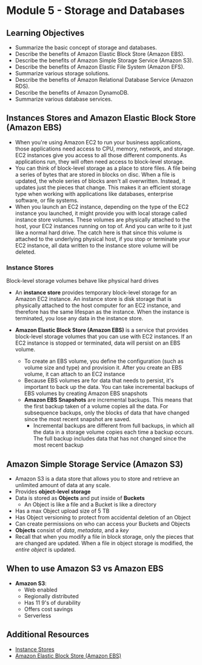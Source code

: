 # Module 5 - Storage and Databases

## Learning Objectives

- Summarize the basic concept of storage and databases.
- Describe the benefits of Amazon Elastic Block Store (Amazon EBS).
- Describe the benefits of Amazon Simple Storage Service (Amazon S3).
- Describe the benefits of Amazon Elastic File System (Amazon EFS).
- Summarize various storage solutions.
- Describe the benefits of Amazon Relational Database Service (Amazon RDS).
- Describe the benefits of Amazon DynamoDB.
- Summarize various database services.

## Instances Stores and Amazon Elastic Block Store (Amazon EBS)

- When you're using Amazon EC2 to run your business applications, those applications need access to CPU, memory, network, and storage. EC2 instances give you access to all those different components. As applications run, they will often need access to block-level storage.
- You can think of block-level storage as a place to store files. A file being a series of bytes that are stored in blocks on disc. When a file is updated, the whole series of blocks aren't all overwritten. Instead, it updates just the pieces that change. This makes it an efficient storage type when working with applications like databases, enterprise software, or file systems.
- When you launch an EC2 instance, depending on the type of the EC2 instance you launched, it might provide you with local storage called instance store volumes. These volumes are physically attached to the host, your EC2 instances running on top of. And you can write to it just like a normal hard drive. The catch here is that since this volume is attached to the underlying physical host, if you stop or terminate your EC2 instance, all data written to the instance store volume will be deleted. 

### Instance Stores

Block-level storage volumes behave like physical hard drives

- An **instance store** provides temporary block-level storage for an Amazon EC2 instance.  An instance store is disk storage that is physically attached to the host computer for an EC2 instance, and therefore has the same lifespan as the instance.  When the instance is terminated, you lose any data in the instance store.

- **Amazon Elastic Block Store (Amazon EBS)** is a service that provides block-level storage volumes that you can use with EC2 instances.  If an EC2 instance is stopped or terminated, data will persist on an EBS volume.
  - To create an EBS volume, you define the configuration (such as volume size and type) and provision it.  After you create an EBS volume, it can attach to an EC2 instance
  - Because EBS volumes are for data that needs to persist, it's important to back up the data.  You can take incremental backups of EBS volumes by creating Amazon EBS snapshots
  - **Amazon EBS Snapshots** are incremental backups.  This means that the first backup taken of a volume copies all the data.  For subsequence backups, only the blocks of data that have changed since the most recent snapshot are saved.
    - Incremental backups are different from full backups, in which all the data in a storage volume copies each time a backup occurs.  The full backup includes data that has not changed since the most recent backup

## Amazon Simple Storage Service (Amazon S3)

- Amazon S3 is a data store that allows you to store and retrieve an unlimited amount of data at any scale.
- Provides **object-level storage**
- Data is stored as **Objects** and put inside of **Buckets**
  - An Object is like a file and a Bucket is like a directory
- Has a max Object upload size of 5 TB
- Has Object versioning to protect from accidental deletion of an Object
- Can create permissions on who can access your Buckets and Objects
- **Objects** consist of *data*, *metadata*, and a *key*
- Recall that when you modify a file in block storage, only the pieces that are changed are updated. When a file in object storage is modified, the *entire object* is updated.

## When to use Amazon S3 vs Amazon EBS

- **Amazon S3**:
  - Web enabled
  - Regionally distributed
  - Has 11 9's of durability
  - Offers cost savings
  - Serverless

## Additional Resources

- [Instance Stores](https://docs.aws.amazon.com/AWSEC2/latest/UserGuide/InstanceStorage.html)
- [Amazon Elastic Block Store (Amazon EBS)](https://aws.amazon.com/ebs)